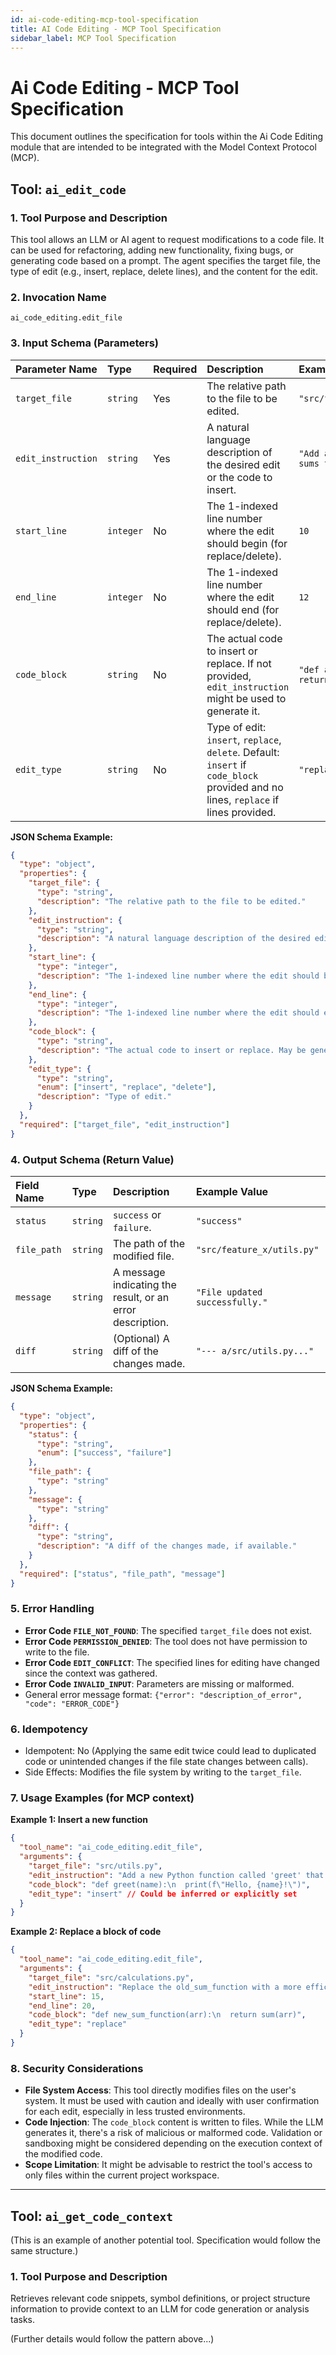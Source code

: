 ```yaml
---
id: ai-code-editing-mcp-tool-specification
title: AI Code Editing - MCP Tool Specification
sidebar_label: MCP Tool Specification
---
```


# Ai Code Editing - MCP Tool Specification

This document outlines the specification for tools within the Ai Code Editing module that are intended to be integrated with the Model Context Protocol (MCP).

## Tool: `ai_edit_code`

### 1. Tool Purpose and Description

This tool allows an LLM or AI agent to request modifications to a code file. It can be used for refactoring, adding new functionality, fixing bugs, or generating code based on a prompt. The agent specifies the target file, the type of edit (e.g., insert, replace, delete lines), and the content for the edit.

### 2. Invocation Name

`ai_code_editing.edit_file`

### 3. Input Schema (Parameters)

| Parameter Name   | Type     | Required | Description                                                                 | Example Value                                     |
| :--------------- | :------- | :------- | :-------------------------------------------------------------------------- | :------------------------------------------------ |
| `target_file`    | `string` | Yes      | The relative path to the file to be edited.                                 | `"src/feature_x/utils.py"`                        |
| `edit_instruction` | `string` | Yes      | A natural language description of the desired edit or the code to insert. | `"Add a function that sums two numbers"`            |
| `start_line`     | `integer`| No       | The 1-indexed line number where the edit should begin (for replace/delete).  | `10`                                              |
| `end_line`       | `integer`| No       | The 1-indexed line number where the edit should end (for replace/delete).    | `12`                                              |
| `code_block`     | `string` | No       | The actual code to insert or replace. If not provided, `edit_instruction` might be used to generate it. | `"def add(a, b):\n  return a + b"` |
| `edit_type`      | `string` | No       | Type of edit: `insert`, `replace`, `delete`. Default: `insert` if `code_block` provided and no lines, `replace` if lines provided. | `"replace"`                                     |

**JSON Schema Example:**

```json
{
  "type": "object",
  "properties": {
    "target_file": {
      "type": "string",
      "description": "The relative path to the file to be edited."
    },
    "edit_instruction": {
      "type": "string",
      "description": "A natural language description of the desired edit or the code to insert/generate."
    },
    "start_line": {
      "type": "integer",
      "description": "The 1-indexed line number where the edit should begin (for replace/delete)."
    },
    "end_line": {
      "type": "integer",
      "description": "The 1-indexed line number where the edit should end (for replace/delete)."
    },
    "code_block": {
      "type": "string",
      "description": "The actual code to insert or replace. May be generated if not provided."
    },
    "edit_type": {
      "type": "string",
      "enum": ["insert", "replace", "delete"],
      "description": "Type of edit."
    }
  },
  "required": ["target_file", "edit_instruction"]
}
```

### 4. Output Schema (Return Value)

| Field Name    | Type     | Description                                                        | Example Value                        |
| :------------ | :------- | :----------------------------------------------------------------- | :----------------------------------- |
| `status`      | `string` | `success` or `failure`.                                            | `"success"`                          |
| `file_path`   | `string` | The path of the modified file.                                     | `"src/feature_x/utils.py"`         |
| `message`     | `string` | A message indicating the result, or an error description.          | `"File updated successfully."`         |
| `diff`        | `string` | (Optional) A diff of the changes made.                             | `"--- a/src/utils.py..."`            |

**JSON Schema Example:**

```json
{
  "type": "object",
  "properties": {
    "status": {
      "type": "string",
      "enum": ["success", "failure"]
    },
    "file_path": {
      "type": "string"
    },
    "message": {
      "type": "string"
    },
    "diff": {
      "type": "string",
      "description": "A diff of the changes made, if available."
    }
  },
  "required": ["status", "file_path", "message"]
}
```

### 5. Error Handling

- **Error Code `FILE_NOT_FOUND`**: The specified `target_file` does not exist.
- **Error Code `PERMISSION_DENIED`**: The tool does not have permission to write to the file.
- **Error Code `EDIT_CONFLICT`**: The specified lines for editing have changed since the context was gathered.
- **Error Code `INVALID_INPUT`**: Parameters are missing or malformed.
- General error message format: `{"error": "description_of_error", "code": "ERROR_CODE"}`

### 6. Idempotency

- Idempotent: No (Applying the same edit twice could lead to duplicated code or unintended changes if the file state changes between calls).
- Side Effects: Modifies the file system by writing to the `target_file`.

### 7. Usage Examples (for MCP context)

**Example 1: Insert a new function**

```json
{
  "tool_name": "ai_code_editing.edit_file",
  "arguments": {
    "target_file": "src/utils.py",
    "edit_instruction": "Add a new Python function called 'greet' that takes a name and prints a greeting.",
    "code_block": "def greet(name):\n  print(f\"Hello, {name}!\")",
    "edit_type": "insert" // Could be inferred or explicitly set
  }
}
```

**Example 2: Replace a block of code**

```json
{
  "tool_name": "ai_code_editing.edit_file",
  "arguments": {
    "target_file": "src/calculations.py",
    "edit_instruction": "Replace the old_sum_function with a more efficient version.",
    "start_line": 15,
    "end_line": 20,
    "code_block": "def new_sum_function(arr):\n  return sum(arr)",
    "edit_type": "replace"
  }
}
```

### 8. Security Considerations

- **File System Access**: This tool directly modifies files on the user's system. It must be used with caution and ideally with user confirmation for each edit, especially in less trusted environments.
- **Code Injection**: The `code_block` content is written to files. While the LLM generates it, there's a risk of malicious or malformed code. Validation or sandboxing might be considered depending on the execution context of the modified code.
- **Scope Limitation**: It might be advisable to restrict the tool's access to only files within the current project workspace.

---

## Tool: `ai_get_code_context`

(This is an example of another potential tool. Specification would follow the same structure.)

### 1. Tool Purpose and Description

Retrieves relevant code snippets, symbol definitions, or project structure information to provide context to an LLM for code generation or analysis tasks.

(Further details would follow the pattern above...) 